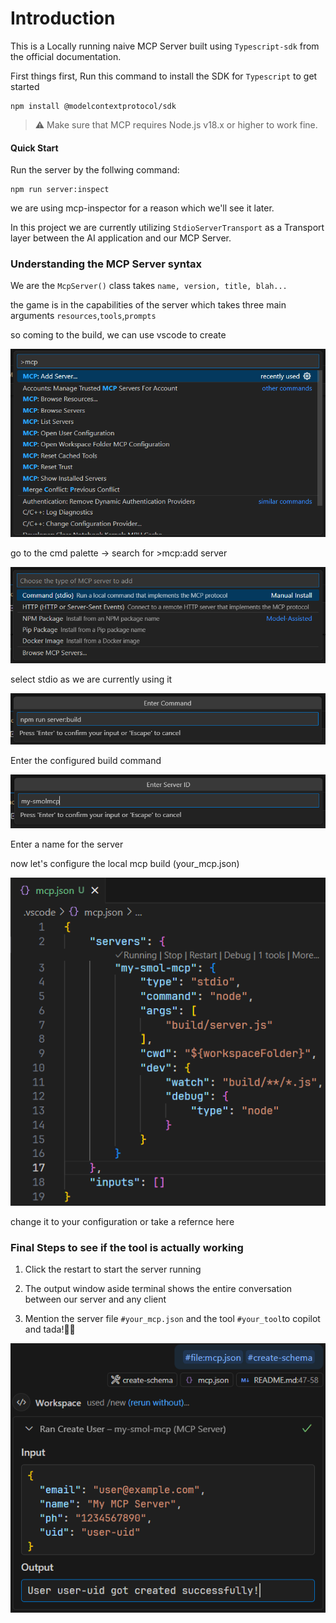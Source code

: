 # Introduction

This is a Locally running naive MCP Server built using `Typescript-sdk` from the official documentation.

First things first,
Run this command to install the SDK for `Typescript` to get started

```
npm install @modelcontextprotocol/sdk
```

> ⚠️ Make sure that MCP requires Node.js v18.x or higher to work fine.

#### Quick Start

Run the server by the follwing command:

```
npm run server:inspect
```

we are using mcp-inspector for a reason which we'll see it later.

In this project we are currently utilizing `StdioServerTransport` as a Transport layer between the AI application and our MCP Server.

### Understanding the MCP Server syntax

We are the `McpServer()` class takes `name, version, title, blah...`

the game is in the capabilities of the server which takes three main arguments `resources`,`tools`,`prompts`

so coming to the build, we can use vscode to create

![alt text](/public/addserver.png)

go to the cmd palette -> search for >mcp:add server

![alt text](/public/addserver2.png)

select stdio as we are currently using it

![alt text](/public/addserver3.png)

Enter the configured build command

![alt text](/public/addserver4.png)

Enter a name for the server

now let's configure the local mcp build (your_mcp.json)

![alt text](/public/buildjson.png)

change it to your configuration or take a refernce here

### Final Steps to see if the tool is actually working

1. Click the restart to start the server running

2. The output window aside terminal shows the entire conversation between our server and any client
3. Mention the server file `#your_mcp.json` and the tool `#your_tool`to copilot and tada!🎉💃

![alt text](/public/tooloutput.png)